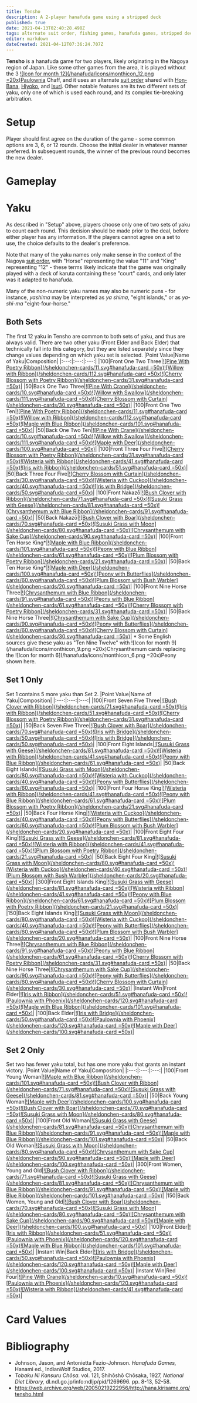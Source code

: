```yaml
---
title: Tensho
description: A 2-player hanafuda game using a stripped deck
published: true
date: 2021-04-13T02:40:28.498Z
tags: alternate suit order, fishing games, hanafuda games, stripped deck
editor: markdown
dateCreated: 2021-04-12T07:36:24.707Z
---
```


**Tensho** is a hanafuda game for two players, likely originating in the Nagoya region of Japan. Like some other games from the area, it is played without the 3 [![Icon for month 12](/hanafuda/icons/monthicon_12.png =20x)Paulownia](/en/hanafuda/suits/paulownia) Chaff, and it uses an alternate [suit order](/en/hanafuda/suits#arrangement-of-suits) shared with [Hon-Bana](/en/hanafuda/games/honbana), [Hiyoko](/en/hanafuda/games/hiyoko), and [Isuri](/en/hanafuda/games/isuri). Other notable features are its two different sets of yaku, only one of which is used each round, and its complex tie-breaking arbitration.

# Setup
Player should first agree on the duration of the game - some common options are 3, 6, or 12 rounds. Choose the initial dealer in whatever manner preferred. In subsequent rounds, the winner of the previous round becomes the new dealer. 


# Gameplay
# Yaku
As described in "Setup" above, players choose only one of two sets of yaku to count each round. This decision should be made prior to the deal, before either player has any information. If the players cannot agree on a set to use, the choice defaults to the dealer's preference.

Note that many of the yaku names only make sense in the context of the Nagoya [suit order](/en/hanafuda/suits#arrangement-of-suits), with "Horse" representing the value "11" and "King" representing "12" - these terms likely indicate that the game was originally played with a deck of karuta containing these "court" cards, and only later was it adapted to hanafuda.

Many of the non-numeric yaku names may also be numeric puns - for instance, *yashima* may be interpreted as *ya shima*, "eight islands," or as *ya-shi-ma* "eight-four-horse."
## Both Sets
The first 12 yaku in Tensho are common to both sets of yaku, and thus are always valid. There are two other yaku (Front Elder and Back Elder) that technically fall into this category, but they are listed separately since they change values depending on which yaku set is selected.
|Point Value|Name of Yaku|Composition|
|:---:|:---:|:---:|
|100|Front One Two Three|[![Pine With Poetry Ribbon](/sheldonchen-cards/11.svg#hanafuda-card =50x)](/en/hanafuda/suits/pine#poetry-ribbon)[![Willow with Ribbon](/sheldonchen-cards/112.svg#hanafuda-card =50x)](/en/hanafuda/suits/willow#plain-ribbon)[![Cherry Blossom with Poetry Ribbon](/sheldonchen-cards/31.svg#hanafuda-card =50x)](/en/hanafuda/suits/cherry-blossom#poetry-ribbon)|
|50|Back One Two Three|[![Pine With Crane](/sheldonchen-cards/10.svg#hanafuda-card =50x)](/en/hanafuda/suits/pine#crane-with-sun)[![Willow with Swallow](/sheldonchen-cards/111.svg#hanafuda-card =50x)](/en/hanafuda/suits/willow#swallow)[![Cherry Blossom with Curtain](/sheldonchen-cards/30.svg#hanafuda-card =50x)](/en/hanafuda/suits/cherry-blossom#flower-viewing-curtain)|
|100|Front One Two Ten|[![Pine With Poetry Ribbon](/sheldonchen-cards/11.svg#hanafuda-card =50x)](/en/hanafuda/suits/pine#poetry-ribbon)[![Willow with Ribbon](/sheldonchen-cards/112.svg#hanafuda-card =50x)](/en/hanafuda/suits/willow#plain-ribbon)[![Maple with Blue Ribbon](/sheldonchen-cards/101.svg#hanafuda-card =50x)](/en/hanafuda/suits/maple#blue-ribbon)|
|50|Back One Two Ten|[![Pine With Crane](/sheldonchen-cards/10.svg#hanafuda-card =50x)](/en/hanafuda/suits/pine#crane-with-sun)[![Willow with Swallow](/sheldonchen-cards/111.svg#hanafuda-card =50x)](/en/hanafuda/suits/willow#swallow)[![Maple with Deer](/sheldonchen-cards/100.svg#hanafuda-card =50x)](/en/hanafuda/suits/maple#deer)|
|100|Front Three Four Five|[![Cherry Blossom with Poetry Ribbon](/sheldonchen-cards/31.svg#hanafuda-card =50x)](/en/hanafuda/suits/cherry-blossom#poetry-ribbon)[![Wisteria with Ribbon](/sheldonchen-cards/41.svg#hanafuda-card =50x)](/en/hanafuda/suits/wisteria#plain-ribbon)[![Iris with Ribbon](/sheldonchen-cards/51.svg#hanafuda-card =50x)](/en/hanafuda/suits/iris#plain-ribbon)|
|50|Back Three Four Five|[![Cherry Blossom with Curtain](/sheldonchen-cards/30.svg#hanafuda-card =50x)](/en/hanafuda/suits/cherry-blossom#flower-viewing-curtain)[![Wisteria with Cuckoo](/sheldonchen-cards/40.svg#hanafuda-card =50x)](/en/hanafuda/suits/wisteria#cuckoo-with-crescent-moon)[![Iris with Bridge](/sheldonchen-cards/50.svg#hanafuda-card =50x)](/en/hanafuda/suits/iris#eight-plank-bridge)|
|100|Front Nakazō|[![Bush Clover with Ribbon](/sheldonchen-cards/71.svg#hanafuda-card =50x)](/en/hanafuda/suits/bush-clover#plain-ribbon)[![Susuki Grass with Geese](/sheldonchen-cards/81.svg#hanafuda-card =50x)](/en/hanafuda/suits/susuki-grass#geese)[![Chrysanthemum with Blue Ribbon](/sheldonchen-cards/91.svg#hanafuda-card =50x)](/en/hanafuda/suits/chrysanthemum#blue-ribbon)|
|50|Back Nakazō|[![Bush Clover with Boar](/sheldonchen-cards/70.svg#hanafuda-card =50x)](/en/hanafuda/suits/bush-clover#boar)[![Susuki Grass with Moon](/sheldonchen-cards/80.svg#hanafuda-card =50x)](/en/hanafuda/suits/susuki-grass#full-moon)[![Chrysanthemum with Sake Cup](/sheldonchen-cards/90.svg#hanafuda-card =50x)](/en/hanafuda/suits/chrysanthemum#sake-cup)|
|100|Front Ten Horse King*|[![Maple with Blue Ribbon](/sheldonchen-cards/101.svg#hanafuda-card =50x)](/en/hanafuda/suits/maple#blue-ribbon)[![Peony with Blue Ribbon](/sheldonchen-cards/61.svg#hanafuda-card =50x)](/en/hanafuda/suits/peony#blue-ribbon)[![Plum Blossom with Poetry Ribbon](/sheldonchen-cards/21.svg#hanafuda-card =50x)](/en/hanafuda/suits/plum-blossom#poetry-ribbon)|
|50|Back Ten Horse King*|[![Maple with Deer](/sheldonchen-cards/100.svg#hanafuda-card =50x)](/en/hanafuda/suits/maple#deer)[![Peony with Butterflies](/sheldonchen-cards/60.svg#hanafuda-card =50x)](/en/hanafuda/suits/peony#butterflies)[![Plum Blossom with Bush Warbler](/sheldonchen-cards/20.svg#hanafuda-card =50x)](/en/hanafuda/suits/plum-blossom#bush-warbler)|
|100|Front Nine Horse Three|[![Chrysanthemum with Blue Ribbon](/sheldonchen-cards/91.svg#hanafuda-card =50x)](/en/hanafuda/suits/chrysanthemum#blue-ribbon)[![Peony with Blue Ribbon](/sheldonchen-cards/61.svg#hanafuda-card =50x)](/en/hanafuda/suits/peony#blue-ribbon)[![Cherry Blossom with Poetry Ribbon](/sheldonchen-cards/31.svg#hanafuda-card =50x)](/en/hanafuda/suits/cherry-blossom#poetry-ribbon)|
|50|Back Nine Horse Three|[![Chrysanthemum with Sake Cup](/sheldonchen-cards/90.svg#hanafuda-card =50x)](/en/hanafuda/suits/chrysanthemum#sake-cup)[![Peony with Butterflies](/sheldonchen-cards/60.svg#hanafuda-card =50x)](/en/hanafuda/suits/peony#butterflies)[![Cherry Blossom with Curtain](/sheldonchen-cards/30.svg#hanafuda-card =50x)](/en/hanafuda/suits/cherry-blossom#flower-viewing-curtain)|
\* Some English sources give these yaku as "Ten Nine Twelve" with ![Icon for month 9](/hanafuda/icons/monthicon_9.png =20x)Chrysanthemum cards replacing the ![Icon for month 6](/hanafuda/icons/monthicon_6.png =20x)Peony shown here.
## Set 1 Only
Set 1 contains 5 more yaku than Set 2.
|Point Value|Name of Yaku|Composition|
|:---:|:---:|:---:|
|100|Front Seven Five Three|[![Bush Clover with Ribbon](/sheldonchen-cards/71.svg#hanafuda-card =50x)](/en/hanafuda/suits/bush-clover#plain-ribbon)[![Iris with Ribbon](/sheldonchen-cards/51.svg#hanafuda-card =50x)](/en/hanafuda/suits/iris#plain-ribbon)[![Cherry Blossom with Poetry Ribbon](/sheldonchen-cards/31.svg#hanafuda-card =50x)](/en/hanafuda/suits/cherry-blossom#poetry-ribbon)|
|50|Back Seven Five Three|[![Bush Clover with Boar](/sheldonchen-cards/70.svg#hanafuda-card =50x)](/en/hanafuda/suits/bush-clover#boar)[![Iris with Bridge](/sheldonchen-cards/50.svg#hanafuda-card =50x)](/en/hanafuda/suits/iris#eight-plank-bridge)[![Iris with Bridge](/sheldonchen-cards/50.svg#hanafuda-card =50x)](/en/hanafuda/suits/iris#eight-plank-bridge)|
|100|Front Eight Islands|[![Susuki Grass with Geese](/sheldonchen-cards/81.svg#hanafuda-card =50x)](/en/hanafuda/suits/susuki-grass#geese)[![Wisteria with Ribbon](/sheldonchen-cards/41.svg#hanafuda-card =50x)](/en/hanafuda/suits/wisteria#plain-ribbon)[![Peony with Blue Ribbon](/sheldonchen-cards/61.svg#hanafuda-card =50x)](/en/hanafuda/suits/peony#blue-ribbon)|
|50|Back Eight Islands|[![Susuki Grass with Moon](/sheldonchen-cards/80.svg#hanafuda-card =50x)](/en/hanafuda/suits/susuki-grass#full-moon)[![Wisteria with Cuckoo](/sheldonchen-cards/40.svg#hanafuda-card =50x)](/en/hanafuda/suits/wisteria#cuckoo-with-crescent-moon)[![Peony with Butterflies](/sheldonchen-cards/60.svg#hanafuda-card =50x)](/en/hanafuda/suits/peony#butterflies)|
|100|Front Four Horse King|[![Wisteria with Ribbon](/sheldonchen-cards/41.svg#hanafuda-card =50x)](/en/hanafuda/suits/wisteria#plain-ribbon)[![Peony with Blue Ribbon](/sheldonchen-cards/61.svg#hanafuda-card =50x)](/en/hanafuda/suits/peony#blue-ribbon)[![Plum Blossom with Poetry Ribbon](/sheldonchen-cards/21.svg#hanafuda-card =50x)](/en/hanafuda/suits/plum-blossom#poetry-ribbon)|
|50|Back Four Horse King|[![Wisteria with Cuckoo](/sheldonchen-cards/40.svg#hanafuda-card =50x)](/en/hanafuda/suits/wisteria#cuckoo-with-crescent-moon)[![Peony with Butterflies](/sheldonchen-cards/60.svg#hanafuda-card =50x)](/en/hanafuda/suits/peony#butterflies)[![Plum Blossom with Bush Warbler](/sheldonchen-cards/20.svg#hanafuda-card =50x)](/en/hanafuda/suits/plum-blossom#bush-warbler)|
|100|Front Eight Four King|[![Susuki Grass with Geese](/sheldonchen-cards/81.svg#hanafuda-card =50x)](/en/hanafuda/suits/susuki-grass#geese)[![Wisteria with Ribbon](/sheldonchen-cards/41.svg#hanafuda-card =50x)](/en/hanafuda/suits/wisteria#plain-ribbon)[![Plum Blossom with Poetry Ribbon](/sheldonchen-cards/21.svg#hanafuda-card =50x)](/en/hanafuda/suits/plum-blossom#poetry-ribbon)|
|50|Back Eight Four King|[![Susuki Grass with Moon](/sheldonchen-cards/80.svg#hanafuda-card =50x)](/en/hanafuda/suits/susuki-grass#full-moon)[![Wisteria with Cuckoo](/sheldonchen-cards/40.svg#hanafuda-card =50x)](/en/hanafuda/suits/wisteria#cuckoo-with-crescent-moon)[![Plum Blossom with Bush Warbler](/sheldonchen-cards/20.svg#hanafuda-card =50x)](/en/hanafuda/suits/plum-blossom#bush-warbler)|
|300|Front Eight Islands King|[![Susuki Grass with Geese](/sheldonchen-cards/81.svg#hanafuda-card =50x)](/en/hanafuda/suits/susuki-grass#geese)[![Wisteria with Ribbon](/sheldonchen-cards/41.svg#hanafuda-card =50x)](/en/hanafuda/suits/wisteria#plain-ribbon)[![Peony with Blue Ribbon](/sheldonchen-cards/61.svg#hanafuda-card =50x)](/en/hanafuda/suits/peony#blue-ribbon)[![Plum Blossom with Poetry Ribbon](/sheldonchen-cards/21.svg#hanafuda-card =50x)](/en/hanafuda/suits/plum-blossom#poetry-ribbon)|
|150|Back Eight Islands King|[![Susuki Grass with Moon](/sheldonchen-cards/80.svg#hanafuda-card =50x)](/en/hanafuda/suits/susuki-grass#full-moon)[![Wisteria with Cuckoo](/sheldonchen-cards/40.svg#hanafuda-card =50x)](/en/hanafuda/suits/wisteria#cuckoo-with-crescent-moon)[![Peony with Butterflies](/sheldonchen-cards/60.svg#hanafuda-card =50x)](/en/hanafuda/suits/peony#butterflies)[![Plum Blossom with Bush Warbler](/sheldonchen-cards/20.svg#hanafuda-card =50x)](/en/hanafuda/suits/plum-blossom#bush-warbler)|
|100|Front Nine Horse Three|[![Chrysanthemum with Blue Ribbon](/sheldonchen-cards/91.svg#hanafuda-card =50x)](/en/hanafuda/suits/chrysanthemum#blue-ribbon)[![Peony with Blue Ribbon](/sheldonchen-cards/61.svg#hanafuda-card =50x)](/en/hanafuda/suits/peony#blue-ribbon)[![Cherry Blossom with Poetry Ribbon](/sheldonchen-cards/31.svg#hanafuda-card =50x)](/en/hanafuda/suits/cherry-blossom#poetry-ribbon)|
|50|Back Nine Horse Three|[![Chrysanthemum with Sake Cup](/sheldonchen-cards/90.svg#hanafuda-card =50x)](/en/hanafuda/suits/chrysanthemum#sake-cup)[![Peony with Butterflies](/sheldonchen-cards/60.svg#hanafuda-card =50x)](/en/hanafuda/suits/peony#butterflies)[![Cherry Blossom with Curtain](/sheldonchen-cards/30.svg#hanafuda-card =50x)](/en/hanafuda/suits/cherry-blossom#flower-viewing-curtain)|
|Instant Win|Front Elder|[![Iris with Ribbon](/sheldonchen-cards/51.svg#hanafuda-card =50x)](/en/hanafuda/suits/iris#plain-ribbon)[![Paulownia with Phoenix](/sheldonchen-cards/120.svg#hanafuda-card =50x)](/en/hanafuda/suits/paulownia#phoenix)[![Maple with Blue Ribbon](/sheldonchen-cards/101.svg#hanafuda-card =50x)](/en/hanafuda/suits/maple#blue-ribbon)|
|100|Back Elder|[![Iris with Bridge](/sheldonchen-cards/50.svg#hanafuda-card =50x)](/en/hanafuda/suits/iris#eight-plank-bridge)[![Paulownia with Phoenix](/sheldonchen-cards/120.svg#hanafuda-card =50x)](/en/hanafuda/suits/paulownia#phoenix)[![Maple with Deer](/sheldonchen-cards/100.svg#hanafuda-card =50x)](/en/hanafuda/suits/maple#deer)|
## Set 2 Only
Set two has fewer yaku total, but has one more yaku that grants an instant victory.
|Point Value|Name of Yaku|Composition|
|:---:|:---:|:---:|
|100|Front Young Woman|[![Maple with Blue Ribbon](/sheldonchen-cards/101.svg#hanafuda-card =50x)](/en/hanafuda/suits/maple#blue-ribbon)[![Bush Clover with Ribbon](/sheldonchen-cards/71.svg#hanafuda-card =50x)](/en/hanafuda/suits/bush-clover#plain-ribbon)[![Susuki Grass with Geese](/sheldonchen-cards/81.svg#hanafuda-card =50x)](/en/hanafuda/suits/susuki-grass#geese)|
|50|Back Young Woman|[![Maple with Deer](/sheldonchen-cards/100.svg#hanafuda-card =50x)](/en/hanafuda/suits/maple#deer)[![Bush Clover with Boar](/sheldonchen-cards/70.svg#hanafuda-card =50x)](/en/hanafuda/suits/bush-clover#boar)[![Susuki Grass with Moon](/sheldonchen-cards/80.svg#hanafuda-card =50x)](/en/hanafuda/suits/susuki-grass#full-moon)|
|100|Front Old Woman|[![Susuki Grass with Geese](/sheldonchen-cards/81.svg#hanafuda-card =50x)](/en/hanafuda/suits/susuki-grass#geese)[![Chrysanthemum with Blue Ribbon](/sheldonchen-cards/91.svg#hanafuda-card =50x)](/en/hanafuda/suits/chrysanthemum#blue-ribbon)[![Maple with Blue Ribbon](/sheldonchen-cards/101.svg#hanafuda-card =50x)](/en/hanafuda/suits/maple#blue-ribbon)|
|50|Back Old Woman|[![Susuki Grass with Moon](/sheldonchen-cards/80.svg#hanafuda-card =50x)](/en/hanafuda/suits/susuki-grass#full-moon)[![Chrysanthemum with Sake Cup](/sheldonchen-cards/90.svg#hanafuda-card =50x)](/en/hanafuda/suits/chrysanthemum#sake-cup)[![Maple with Deer](/sheldonchen-cards/100.svg#hanafuda-card =50x)](/en/hanafuda/suits/maple#deer)|
|300|Front Women, Young and Old|[![Bush Clover with Ribbon](/sheldonchen-cards/71.svg#hanafuda-card =50x)](/en/hanafuda/suits/bush-clover#plain-ribbon)[![Susuki Grass with Geese](/sheldonchen-cards/81.svg#hanafuda-card =50x)](/en/hanafuda/suits/susuki-grass#geese)[![Chrysanthemum with Blue Ribbon](/sheldonchen-cards/91.svg#hanafuda-card =50x)](/en/hanafuda/suits/chrysanthemum#blue-ribbon)[![Maple with Blue Ribbon](/sheldonchen-cards/101.svg#hanafuda-card =50x)](/en/hanafuda/suits/maple#blue-ribbon)|
|150|Back Women, Young and Old|[![Bush Clover with Boar](/sheldonchen-cards/70.svg#hanafuda-card =50x)](/en/hanafuda/suits/bush-clover#boar)[![Susuki Grass with Moon](/sheldonchen-cards/80.svg#hanafuda-card =50x)](/en/hanafuda/suits/susuki-grass#full-moon)[![Chrysanthemum with Sake Cup](/sheldonchen-cards/90.svg#hanafuda-card =50x)](/en/hanafuda/suits/chrysanthemum#sake-cup)[![Maple with Deer](/sheldonchen-cards/100.svg#hanafuda-card =50x)](/en/hanafuda/suits/maple#deer)|
|100|Front Elder|[![Iris with Ribbon](/sheldonchen-cards/51.svg#hanafuda-card =50x)](/en/hanafuda/suits/iris#plain-ribbon)[![Paulownia with Phoenix](/sheldonchen-cards/120.svg#hanafuda-card =50x)](/en/hanafuda/suits/paulownia#phoenix)[![Maple with Blue Ribbon](/sheldonchen-cards/101.svg#hanafuda-card =50x)](/en/hanafuda/suits/maple#blue-ribbon)|
|Instant Win|Back Elder|[![Iris with Bridge](/sheldonchen-cards/50.svg#hanafuda-card =50x)](/en/hanafuda/suits/iris#eight-plank-bridge)[![Paulownia with Phoenix](/sheldonchen-cards/120.svg#hanafuda-card =50x)](/en/hanafuda/suits/paulownia#phoenix)[![Maple with Deer](/sheldonchen-cards/100.svg#hanafuda-card =50x)](/en/hanafuda/suits/maple#deer)|
|Instant Win|Red Four|[![Pine With Crane](/sheldonchen-cards/10.svg#hanafuda-card =50x)](/en/hanafuda/suits/pine#crane-with-sun)[![Paulownia with Phoenix](/sheldonchen-cards/120.svg#hanafuda-card =50x)](/en/hanafuda/suits/paulownia#phoenix)[![Wisteria with Ribbon](/sheldonchen-cards/41.svg#hanafuda-card =50x)](/en/hanafuda/suits/wisteria#plain-ribbon)|

# Card Values
# Bibliography
- Johnson, Jason, and Antonietta Fazio-Johnson. *Hanafuda Games,* Hanami ed., IndianWolf Studios, 2017. 
- *Tobaku Ni Kansuru Chōsa.* vol. 121, Shihōshō Chōsaka, 1927, *National Diet Library,* dl.ndl.go.jp/info:ndljp/pid/1269696. pp. 8-13, 52-58.
- https://web.archive.org/web/20050219222956/http://hana.kirisame.org/tensho.html
